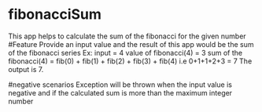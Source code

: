 # fibonacciSum
This app helps to calculate the sum of the fibonacci for the given number
#Feature
Provide an input value and the result of this app would be the sum of the fibonacci series
Ex: input = 4
value of fibonacci(4) = 3
sum of the fibonacci(4) = fib(0) + fib(1) + fib(2) + fib(3) + fib(4)
i.e 0+1+1+2+3 = 7
The output is 7.

#negative scenarios
Exception will be thrown when the input value is negative
and if the calculated sum is more than the maximum integer number

